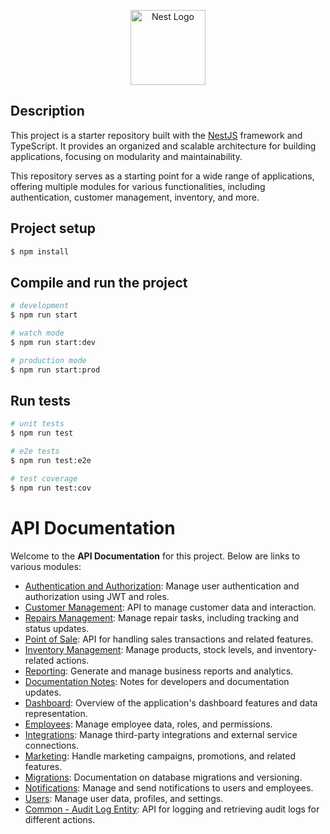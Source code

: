 <p align="center">
  <a href="http://nestjs.com/" target="blank"><img src="https://imgur.com/nC6qrDl.png" width="120" alt="Nest Logo" /></a>
</p>

## Description

This project is a starter repository built with the [NestJS](https://github.com/nestjs/nest) framework and TypeScript. It provides an organized and scalable architecture for building applications, focusing on modularity and maintainability.

This repository serves as a starting point for a wide range of applications, offering multiple modules for various functionalities, including authentication, customer management, inventory, and more.

## Project setup

```bash
$ npm install
```

## Compile and run the project

```bash
# development
$ npm run start

# watch mode
$ npm run start:dev

# production mode
$ npm run start:prod
```

## Run tests

```bash
# unit tests
$ npm run test

# e2e tests
$ npm run test:e2e

# test coverage
$ npm run test:cov
```
# API Documentation

Welcome to the **API Documentation** for this project. Below are links to various modules:

- [Authentication and Authorization](docs/auth.md): Manage user authentication and authorization using JWT and roles.
- [Customer Management](docs/customers.md): API to manage customer data and interaction.
- [Repairs Management](docs/repairs.md): Manage repair tasks, including tracking and status updates.
- [Point of Sale](docs/pos.md): API for handling sales transactions and related features.
- [Inventory Management](docs/inventory.md): Manage products, stock levels, and inventory-related actions.
- [Reporting](docs/reports.md): Generate and manage business reports and analytics.
- [Documentation Notes](docs/documentation-notes.md): Notes for developers and documentation updates.
- [Dashboard](docs/dashboard.md): Overview of the application's dashboard features and data representation.
- [Employees](docs/employees.md): Manage employee data, roles, and permissions.
- [Integrations](docs/integrations.md): Manage third-party integrations and external service connections.
- [Marketing](docs/marketing.md): Handle marketing campaigns, promotions, and related features.
- [Migrations](docs/migrations.md): Documentation on database migrations and versioning.
- [Notifications](docs/notifications.md): Manage and send notifications to users and employees.
- [Users](docs/users.md): Manage user data, profiles, and settings.
- [Common - Audit Log Entity](docs/common.md): API for logging and retrieving audit logs for different actions.